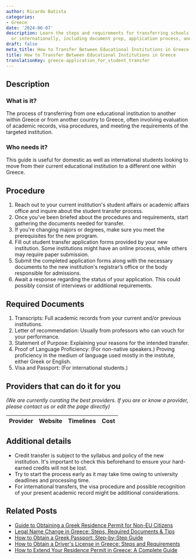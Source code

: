 ```yaml
---
author: Ricardo Batista
categories:
- Greece
date: '2024-06-07'
description: Learn the steps and requirements for transferring schools within Greece
  or internationally, including document prep, application process, and visa info.
draft: false
meta_title: How to Transfer Between Educational Institutions in Greece
title: How to Transfer Between Educational Institutions in Greece
translationKey: greece-application_for_student_transfer
---
```


## Description
### What is it?
The process of transferring from one educational institution to another within Greece or from another country to Greece, often involving evaluation of academic records, visa procedures, and meeting the requirements of the targeted institution.

### Who needs it?
This guide is useful for domestic as well as international students looking to move from their current educational institution to a different one within Greece.

## Procedure

1. Reach out to your current institution's student affairs or academic affairs office and inquire about the student transfer process. 
2. Once you've been briefed about the procedures and requirements, start gathering the documents needed for transfer.
3. If you're changing majors or degrees, make sure you meet the prerequisites for the new program.
4. Fill out student transfer application forms provided by your new institution. Some institutions might have an online process, while others may require paper submission.
5. Submit the completed application forms along with the necessary documents to the new institution's registrar’s office or the body responsible for admissions.
6. Await a response regarding the status of your application. This could possibly consist of interviews or additional requirements.

## Required Documents

1. Transcripts: Full academic records from your current and/or previous institutions.
2. Letter of recommendation: Usually from professors who can vouch for your performance.
3. Statement of Purpose: Explaining your reasons for the intended transfer.
4. Proof of Language Proficiency: (For non-native speakers.) Proving proficiency in the medium of language used mostly in the institute, either Greek or English.
5. Visa and Passport: (For international students.)

## Providers that can do it for you

_(We are currently curating the best providers. If you are or know a provider, please contact us or edit the page directly)_

| Provider        |     Website     |     Timelines    |       Cost      |
| :-------------: | :-------------: |  :-------------: | :-------------: |

## Additional details
- Credit transfer is subject to the syllabus and policy of the new institution. It's important to check this beforehand to ensure your hard-earned credits will not be lost.
- Try to start the process early as it may take time owing to university deadlines and processing time.
- For international transfers, the visa procedure and possible recognition of your present academic record might be additional considerations.
## Related Posts

- [Guide to Obtaining a Greek Residence Permit for Non-EU Citizens](https://tramitit.com/guides/greece/application_for_residence_permit/)
- [Legal Name Change in Greece: Steps, Required Documents & Tips](https://tramitit.com/guides/greece/application_for_name_change_certificate/)
- [How to Obtain a Greek Passport: Step-by-Step Guide](https://tramitit.com/guides/greece/application_for_passport_issuance/)
- [How to Obtain a Driver's License in Greece: Steps and Requirements](https://tramitit.com/guides/greece/application_for_drivers_license/)
- [How to Extend Your Residence Permit in Greece: A Complete Guide](https://tramitit.com/guides/greece/application_for_residence_permit_extension/)